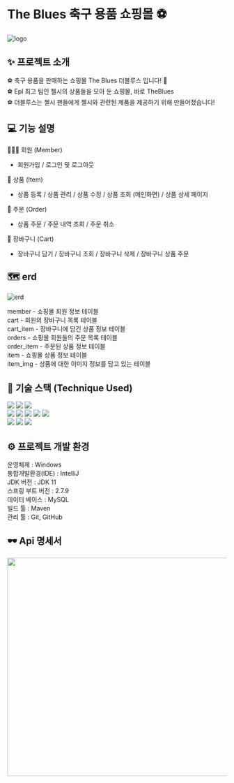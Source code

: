 # The Blues 축구 용품 쇼핑몰 ⚽
![logo](https://user-images.githubusercontent.com/103248831/227715529-56fbd0de-5608-4bf3-a93b-96432fe604ea.jpg)
## ✨ 프로젝트 소개
 ⚽ 축구 용품을 판매하는 쇼핑몰 The Blues 더블루스 입니다! 💙 <br>
 ⚽ Epl 최고 팀인 첼시의 상품들을 모아 둔 쇼핑몰, 바로 TheBlues <br>
 ⚽ 더블루스는 첼시 팬들에게 첼시와 관련된 제품을 제공하기 위해 만들어졌습니다!  <br>
 

## 💻 기능 설명

🧑🏻‍🦱 회원 (Member) <br>
- 회원가입 / 로그인 및 로그아웃 <br>

🎁 상품 (Item) <br>
- 상품 등록 / 상품 관리 / 상품 수정 / 상품 조회 (메인화면) / 상품 상세 페이지 <br>

🧾 주문 (Order) <br>
- 상품 주문 / 주문 내역 조회 / 주문 취소 <br>

🛒 장바구니 (Cart) <br>
- 장바구니 담기 / 장바구니 조회 / 장바구니 삭제 / 장바구니 상품 주문 <br>

## 🗺️ erd 
![erd](https://user-images.githubusercontent.com/103248831/227715994-124b6c51-780d-4c2a-b177-5f9ed150719b.png)

member - 쇼핑몰 회원 정보 테이블 <br>
cart - 회원의 장바구니 목록 테이블 <br>
cart_item - 장바구니에 담긴 상품 정보 테이블 <br>
orders - 쇼핑몰 회원들의 주문 목록 테이블 <br>
order_item - 주문된 상품 정보 테이블 <br>
item - 쇼핑몰 상품 정보 테이블 <br>
item_img - 상품에 대한 이미지 정보를 담고 있는 테이블 <br>

## 🔨 기술 스택 (Technique Used)

<p>
<img src="https://img.shields.io/badge/java-007396?style=for-the-badge&logo=java&logoColor=white">
<img src="https://img.shields.io/badge/springboot-6DB33F?style=for-the-badge&logo=springboot&logoColor=white">
<img src="https://img.shields.io/badge/mysql-4479A1?style=for-the-badge&logo=mysql&logoColor=white"> <br>
<img src="https://img.shields.io/badge/html5-E34F26?style=for-the-badge&logo=html5&logoColor=white"> 
<img src="https://img.shields.io/badge/css-1572B6?style=for-the-badge&logo=css3&logoColor=white"> 
<img src="https://img.shields.io/badge/bootstrap-7952B3?style=for-the-badge&logo=bootstrap&logoColor=white">
<img src="https://img.shields.io/badge/Thymeleaf-%23005C0F.svg?style=for-the-badge&logo=Thymeleaf&logoColor=white">
<img src="https://img.shields.io/badge/javascript-F7DF1E?style=for-the-badge&logo=javascript&logoColor=black"><br>
<img src="https://img.shields.io/badge/Apache Tomcat-F8DC75?style=for-the-badge&logo=apachetomcat&logoColor=black"> 
<img src="https://img.shields.io/badge/github-181717?style=for-the-badge&logo=github&logoColor=white">
<img src="https://img.shields.io/badge/git-F05032?style=for-the-badge&logo=git&logoColor=white">
</p>


## ⚙️ 프로젝트 개발 환경

운영체제 : Windows <br>
통합개발환경(IDE) : IntelliJ <br>
JDK 버전 : JDK 11 <br>
스프링 부트 버전 : 2.7.9 <br>
데이터 베이스 : MySQL <br>
빌드 툴 : Maven <br>
관리 툴 : Git, GitHub <br>


## 🕶️ Api 명세서
<img src="https://user-images.githubusercontent.com/103248831/228443670-290bbd24-a770-4a5c-868c-2eb7bbe59c6c.jpg" width="600" height="500"/>

